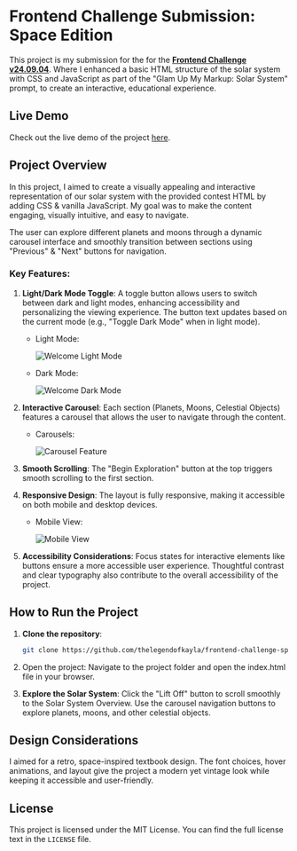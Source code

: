 # Frontend Challenge Submission: Space Edition

This project is my submission for the for the [**Frontend Challenge v24.09.04**](https://dev.to/challenges/frontend-2024-09-04). Where I enhanced a basic HTML structure of the solar system with CSS and JavaScript as part of the "Glam Up My Markup: Solar System" prompt, to create an interactive, educational experience.

## Live Demo
Check out the live demo of the project [here](https://thelegendofkayla.github.io/dev-front-end-challenge-space/).

## Project Overview

In this project, I aimed to create a visually appealing and interactive representation of our solar system with the provided contest HTML by adding CSS & vanilla JavaScript. My goal was to make the content engaging, visually intuitive, and easy to navigate.

The user can explore different planets and moons through a dynamic carousel interface and smoothly transition between sections using "Previous" & "Next" buttons for navigation.

### Key Features:

1. **Light/Dark Mode Toggle**: A toggle button allows users to switch between dark and light modes, enhancing accessibility and personalizing the viewing experience. The button text updates based on the current mode (e.g., "Toggle Dark Mode" when in light mode).

   - Light Mode:

     ![Welcome Light Mode](./assets/welcome-light-mode.PNG)

   - Dark Mode:

     ![Welcome Dark Mode](./assets/welcome-dark-mode.PNG)

2. **Interactive Carousel**: Each section (Planets, Moons, Celestial Objects) features a carousel that allows the user to navigate through the content.

   - Carousels:

     ![Carousel Feature](./assets/carousels.PNG)

3. **Smooth Scrolling**: The "Begin Exploration" button at the top triggers smooth scrolling to the first section.

4. **Responsive Design**: The layout is fully responsive, making it accessible on both mobile and desktop devices.

   - Mobile View:

     ![Mobile View](./assets/mobile-view.PNG)

5. **Accessibility Considerations**: Focus states for interactive elements like buttons ensure a more accessible user experience. Thoughtful contrast and clear typography also contribute to the overall accessibility of the project.

## How to Run the Project

1. **Clone the repository**:

   ```bash
   git clone https://github.com/thelegendofkayla/frontend-challenge-space-edition.git
   ```

2. Open the project: Navigate to the project folder and open the index.html file in your browser.

3. **Explore the Solar System**:
   Click the "Lift Off" button to scroll smoothly to the Solar System Overview.
   Use the carousel navigation buttons to explore planets, moons, and other celestial objects.

## Design Considerations

I aimed for a retro, space-inspired textbook design. The font choices, hover animations, and layout give the project a modern yet vintage look while keeping it accessible and user-friendly.

## License

This project is licensed under the MIT License. You can find the full license text in the `LICENSE` file.
